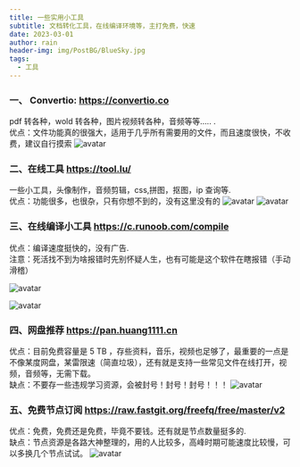 ```yaml
---
title: 一些实用小工具
subtitle: 文档转化工具，在线编译环境等，主打免费，快速
date: 2023-03-01
author: rain
header-img: img/PostBG/BlueSky.jpg
tags:
  - 工具
---
```


### 一、 Convertio: https://convertio.co

pdf 转各种，wold 转各种，图片视频转各种，音频等等..... .<br>
优点：文件功能真的很强大，适用于几乎所有需要用的文件，而且速度很快，不收费，建议自行摸索
![avatar](/img/Convertio.jpg)

### 二、在线工具 https://tool.lu/

一些小工具，头像制作，音频剪辑，css,拼图，抠图，ip 查询等.<br>
优点：功能很多，也很杂，只有你想不到的，没有这里没有的
![avatar](/img/tool1.jpg)
![avatar](/img/tool2.jpg)

### 三、在线编译小工具 https://c.runoob.com/compile

优点：编译速度挺快的，没有广告.<br>
注意：死活找不到为啥报错时先别怀疑人生，也有可能是这个软件在瞎报错（手动滑稽）

![avatar](/img/java.jpg)

![avatar](/img/java1.jpg)

### 四、网盘推荐 https://pan.huang1111.cn

优点：目前免费容量是 5 TB ，存些资料，音乐，视频也足够了，最重要的一点是不像某度网盘，某雷限速（简直垃圾），还有就是支持一些常见文件在线打开，视频，音频等，无需下载。<br>
缺点：不要存一些违规学习资源，会被封号！封号！封号！！！
![avatar](/img/pan.jpg)

### 五、免费节点订阅 https://raw.fastgit.org/freefq/free/master/v2

优点：免费，免费还是免费，毕竟不要钱。还有就是节点数量挺多的.<br>
缺点：节点资源是各路大神整理的，用的人比较多，高峰时期可能速度比较慢，可以多换几个节点试试。
![avatar](/img/v2ray.jpg)
